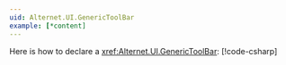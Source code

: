 ```yaml
---
uid: Alternet.UI.GenericToolBar
example: [*content]
---
```


Here is how to declare a <xref:Alternet.UI.GenericToolBar>:
[!code-csharp[](examples/ExampleWindow.uixml.cs#CSharpCreation)]

